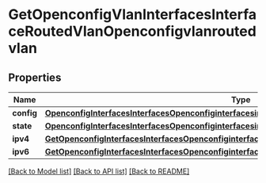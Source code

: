 # GetOpenconfigVlanInterfacesInterfaceRoutedVlanOpenconfigvlanroutedvlan

## Properties
Name | Type | Description | Notes
------------ | ------------- | ------------- | -------------
**config** | [**OpenconfigInterfacesInterfacesOpenconfiginterfacesinterfacesOpenconfigvlanroutedvlanConfig**](OpenconfigInterfacesInterfacesOpenconfiginterfacesinterfacesOpenconfigvlanroutedvlanConfig.md) |  | [optional] 
**state** | [**OpenconfigInterfacesInterfacesOpenconfiginterfacesinterfacesOpenconfigvlanroutedvlanConfig**](OpenconfigInterfacesInterfacesOpenconfiginterfacesinterfacesOpenconfigvlanroutedvlanConfig.md) |  | [optional] 
**ipv4** | [**GetOpenconfigInterfacesInterfacesOpenconfiginterfacesinterfacesSubinterfacesOpenconfigifipipv4**](GetOpenconfigInterfacesInterfacesOpenconfiginterfacesinterfacesSubinterfacesOpenconfigifipipv4.md) |  | [optional] 
**ipv6** | [**GetOpenconfigInterfacesInterfacesOpenconfiginterfacesinterfacesSubinterfacesOpenconfigifipipv6**](GetOpenconfigInterfacesInterfacesOpenconfiginterfacesinterfacesSubinterfacesOpenconfigifipipv6.md) |  | [optional] 

[[Back to Model list]](../README.md#documentation-for-models) [[Back to API list]](../README.md#documentation-for-api-endpoints) [[Back to README]](../README.md)


